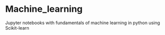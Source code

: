 # Machine_learning
Jupyter notebooks with fundamentals of machine learning in python using Scikit-learn
